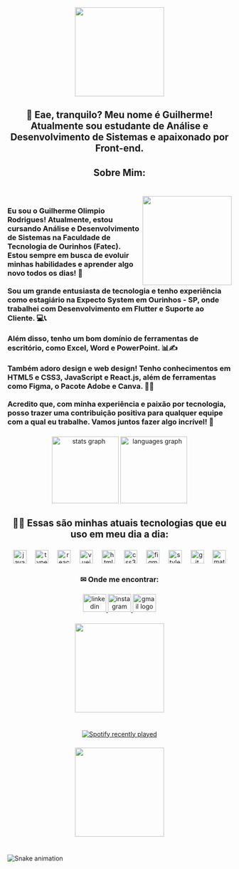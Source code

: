 <div align="center">
  <img height="200" src="https://media.tenor.com/wiMyvo8ZFN0AAAAj/pinguim-penguin.gif"  />
</div>

###

<h2 align="center">👋 Eae, tranquilo? Meu nome é Guilherme! Atualmente sou estudante de Análise e Desenvolvimento de Sistemas e apaixonado por Front-end.</h2>

###

<h2 align="center">Sobre Mim:</h2>

###

<br clear="both">

<img align="right" height="200" src="https://media-gru2-2.cdn.whatsapp.net/v/t61.24694-24/417607085_1537244093862904_2953336625519104287_n.jpg?ccb=11-4&oh=01_Q5AaIEVsWqLyRdoOWkEAtteMFf31K72gPQjRt2x6A1m7j6-P&oe=66D265E8&_nc_sid=5e03e0&_nc_cat=106"  />

###

<h3 align="left">Eu sou o Guilherme Olimpio Rodrigues! Atualmente, estou cursando Análise e Desenvolvimento de Sistemas na Faculdade de Tecnologia de Ourinhos (Fatec). Estou sempre em busca de evoluir minhas habilidades e aprender algo novo todos os dias! 🚀<br><br>Sou um grande entusiasta de tecnologia e tenho experiência como estagiário na Expecto System em Ourinhos - SP, onde trabalhei com Desenvolvimento em Flutter e Suporte ao Cliente. 💻📞<br><br>Além disso, tenho um bom domínio de ferramentas de escritório, como Excel, Word e PowerPoint. 📊✍️<br><br>Também adoro design e web design! Tenho conhecimentos em HTML5 e CSS3, JavaScript e React.js, além de ferramentas como Figma, o Pacote Adobe e Canva. 🎨✨<br><br>Acredito que, com minha experiência e paixão por tecnologia, posso trazer uma contribuição positiva para qualquer equipe com a qual eu trabalhe. Vamos juntos fazer algo incrível! 💪</h3>

###

<div align="center">
  <img src="https://github-readme-stats.vercel.app/api?username=gui-lhermeolimpio&hide_title=false&hide_rank=false&show_icons=true&include_all_commits=true&count_private=true&disable_animations=false&theme=dracula&locale=en&hide_border=false&order=1" height="150" alt="stats graph"  />
  <img src="https://github-readme-stats.vercel.app/api/top-langs?username=gui-lhermeolimpio&locale=en&hide_title=false&layout=compact&card_width=320&langs_count=5&theme=dracula&hide_border=false&order=2" height="150" alt="languages graph"  />
</div>

###

<h2 align="center">👨‍💻 Essas são minhas atuais tecnologias que eu uso em meu dia a dia:</h2>

###

<div align="center">
  <img src="https://cdn.jsdelivr.net/gh/devicons/devicon/icons/javascript/javascript-plain.svg" height="30" alt="javascript logo"  />
  <img width="12" />
  <img src="https://cdn.jsdelivr.net/gh/devicons/devicon/icons/typescript/typescript-original.svg" height="30" alt="typescript logo"  />
  <img width="12" />
  <img src="https://cdn.jsdelivr.net/gh/devicons/devicon/icons/react/react-original.svg" height="30" alt="react logo"  />
  <img width="12" />
  <img src="https://cdn.simpleicons.org/vuedotjs/4FC08D" height="30" alt="vuejs logo"  />
  <img width="12" />
  <img src="https://cdn.jsdelivr.net/gh/devicons/devicon/icons/html5/html5-original.svg" height="30" alt="html5 logo"  />
  <img width="12" />
  <img src="https://cdn.jsdelivr.net/gh/devicons/devicon/icons/css3/css3-original.svg" height="30" alt="css3 logo"  />
  <img width="12" />
  <img src="https://cdn.jsdelivr.net/gh/devicons/devicon/icons/figma/figma-original.svg" height="30" alt="figma logo"  />
  <img width="12" />
  <img src="https://skillicons.dev/icons?i=styledcomponents" height="30" alt="styledcomponents logo"  />
  <img width="12" />
  <img src="https://cdn.jsdelivr.net/gh/devicons/devicon/icons/git/git-original.svg" height="30" alt="git logo"  />
  <img width="12" />
  <img src="https://cdn.jsdelivr.net/gh/devicons/devicon/icons/materialui/materialui-original.svg" height="30" alt="materialui logo"  />
</div>

###

<h3 align="center">✉ Onde me encontrar:</h3>

###

<div align="center">
  <a href="www.linkedin.com/in/guilhermeolimpio1408" target="_blank">
    <img src="https://raw.githubusercontent.com/maurodesouza/profile-readme-generator/master/src/assets/icons/social/linkedin/default.svg" width="52" height="40" alt="linkedin logo"  />
  </a>
  <a href="https://www.instagram.com/gui__olimpio/" target="_blank">
    <img src="https://raw.githubusercontent.com/maurodesouza/profile-readme-generator/master/src/assets/icons/social/instagram/default.svg" width="52" height="40" alt="instagram logo"  />
  </a>
  <a href="https://mail.google.com/mail/u/1/?ogbl#inbox?compose=GTvVlcRzDQqQZsmWlfxlXrWBmHdzKmfjpxRVzDKwKssDhbPkPGLZSfCZlVMvzkgfvjNkwCsWJvJnH" target="_blank">
    <img src="https://raw.githubusercontent.com/maurodesouza/profile-readme-generator/master/src/assets/icons/social/gmail/default.svg" width="52" height="40" alt="gmail logo"  />
  </a>
</div>

###

<div align="center">
  <img height="200" src="https://pa1.aminoapps.com/6900/cc1a91cc30959ce1329a0a9bdd5ba07f29f89e0cr1-250-250_hq.gif"  />
</div>

###

<br clear="both">

<div align="center">
  <a href="https://open.spotify.com/user/2ky4kb3zmavhlmrc3c7rd5e35">
    <img src="https://spotify-recently-played-readme.vercel.app/api?user=2ky4kb3zmavhlmrc3c7rd5e35&count=3&unique=true" alt="Spotify recently played"  />
  </a>
</div>

###

<div align="center">
  <img height="200" src="https://pa1.aminoapps.com/6900/cc1a91cc30959ce1329a0a9bdd5ba07f29f89e0cr1-250-250_hq.gif"  />
</div>

###

<br clear="both">

<img src="https://raw.githubusercontent.com/gui-lhermeolimpio/gui-lhermeolimpio/output/snake.svg" alt="Snake animation" />

###
